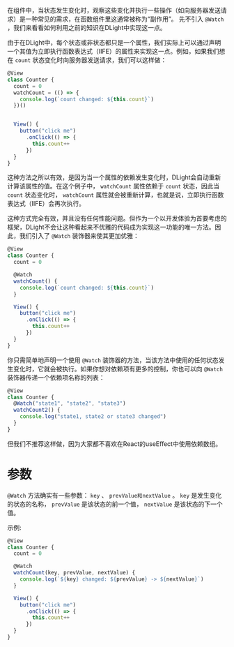 在组件中，当状态发生变化时，观察这些变化并执行一些操作（如向服务器发送请求）是一种常见的需求，在函数组件里这通常被称为“副作用”。 先不引入 `@Watch` ，我们来看看如何利用之前的知识在DLight中实现这一点。

由于在DLight中，每个状态或非状态都只是一个属性，我们实际上可以通过声明一个其值为立即执行函数表达式（IIFE）的属性来实现这一点。例如，如果我们想在 `count` 状态变化时向服务器发送请求，我们可以这样做：

```js
@View
class Counter {
  count = 0
  watchCount = (() => {
    console.log(`count changed: ${this.count}`)
  })()


  View() {
    button("click me")
      .onClick(() => {
        this.count++
      })
  }
}

```

这种方法之所以有效，是因为当一个属性的依赖发生变化时，DLight会自动重新计算该属性的值。在这个例子中， `watchCount` 属性依赖于 `count` 状态，因此当 `count` 状态变化时， `watchCount` 属性就会被重新计算，也就是说，立即执行函数表达式（IIFE）会再次执行。

这种方式完全有效，并且没有任何性能问题。但作为一个以开发体验为首要考虑的框架，DLight不会让这种看起来不优雅的代码成为实现这一功能的唯一方法。因此，我们引入了 `@Watch` 装饰器来使其更加优雅：

```js
@View
class Counter {
  count = 0

  @Watch
  watchCount() {
    console.log(`count changed: ${this.count}`)
  }

  View() {
    button("click me")
      .onClick(() => {
        this.count++
      })
  }
}
```

你只需简单地声明一个使用 `@Watch` 装饰器的方法，当该方法中使用的任何状态发生变化时，它就会被执行。如果你想对依赖项有更多的控制，你也可以向 `@Watch` 装饰器传递一个依赖项名称的列表：

```js
@View
class Counter {
  @Watch("state1", "state2", "state3")
  watchCount2() {
    console.log("state1, state2 or state3 changed")
  }
}
```

但我们不推荐这样做，因为大家都不喜欢在React的useEffect中使用依赖数组。

# 参数
`@Watch` 方法确实有一些参数： `key` 、 `prevValue和nextValue` 。 `key` 是发生变化的状态的名称， `prevValue` 是该状态的前一个值， `nextValue` 是该状态的下一个值。

示例:
```js
@View
class Counter {
  count = 0

  @Watch
  watchCount(key, prevValue, nextValue) {
    console.log(`${key} changed: ${prevValue} -> ${nextValue}`)
  }

  View() {
    button("click me")
      .onClick(() => {
        this.count++
      })
  }
}
```
